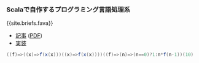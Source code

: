 ### Scalaで自作するプログラミング言語処理系

{{site.briefs.fava}}

- [記事](fava) ([PDF](fava.pdf))
- [実装](https://github.com/nextzlog/fava)

```scala
((f)=>((x)=>f(x(x)))((x)=>f(x(x))))((f)=>(n)=>(n==0)?1:n*f(n-1))(10)
```
